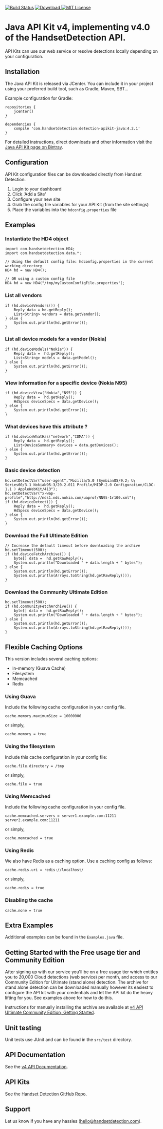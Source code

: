 [![Build Status](https://travis-ci.org/HandsetDetection/detection-apikit-java.svg?branch=master)](https://travis-ci.org/HandsetDetection/detection-apikit-java)
[ ![Download](https://api.bintray.com/packages/handsetdetection/mvn/detection-apikit-java/images/download.svg) ](https://bintray.com/handsetdetection/mvn/detection-apikit-java/_latestVersion)
[![MIT License](https://badges.frapsoft.com/os/mit/mit.png?v=103)](https://opensource.org/licenses/mit-license.php)

# Java API Kit v4, implementing v4.0 of the HandsetDetection API. #

API Kits can use our web service or resolve detections locally
depending on your configuration.


## Installation ##

The Java API Kit is released via JCenter. You can include it in your project using your preferred build tool, such as Gradle, Maven, SBT...

Example configuration for Gradle:

    repositories {
        jcenter()
    }

    dependencies {
        compile 'com.handsetdetection:detection-apikit-java:4.2.1'
    }


For detailed instructions, direct downloads and other information visit the [Java API Kit page on Bintray](https://bintray.com/handsetdetection/mvn/detection-apikit-java).


## Configuration ##

API Kit configuration files can be downloaded directly from Handset Detection.

1. Login to your dashboard
2. Click 'Add a Site'
3. Configure your new site
4. Grab the config file variables for your API Kit (from the site settings)
5. Place the variables into the `hdconfig.properties` file


## Examples ##

### Instantiate the HD4 object ###

    import com.handsetdetection.HD4;
    import com.handsetdetection.data.*;

    // Using the default config file: hdconfig.properties in the current working directory
    HD4 hd = new HD4();

    // OR using a custom config file
    HD4 hd = new HD4("/tmp/myCustomConfigFile.properties");

### List all vendors ###

    if (hd.deviceVendors()) {
        Reply data = hd.getReply();
        List<String> vendors = data.getVendor();
    } else {
        System.out.println(hd.getError());
    }

### List all device models for a vendor (Nokia) ###

    if (hd.deviceModels("Nokia")) {
        Reply data =  hd.getReply();
        List<String> models = data.getModel();
    } else {
        System.out.println(hd.getError());
    }

### View information for a specific device (Nokia N95) ###

    if (hd.deviceView("Nokia","N95")) {
        Reply data =  hd.getReply();
        HdSpecs deviceSpecs = data.getDevice();
    } else {
        System.out.println(hd.getError());
    }

### What devices have this attribute ? ###

    if (hd.deviceWhatHas("network","CDMA")) {
        Reply data =  hd.getReply();
        List<DeviceSummary> devices = data.getDevices();
    } else {
        System.out.println(hd.getError());
    }

### Basic device detection ###

    hd.setDetectVar("user-agent","Mozilla/5.0 (SymbianOS/9.2; U; Series60/3.1 NokiaN95-3/20.2.011 Profile/MIDP-2.0 Configuration/CLDC-1.1 ) AppleWebKit/413");
    hd.setDetectVar("x-wap-profile","http://nds1.nds.nokia.com/uaprof/NN95-1r100.xml");
    if (hd.deviceDetect()) {
        Reply data =  hd.getReply();
        HdSpecs deviceSpecs = data.getDevice();
    } else {
        System.out.println(hd.getError());
    }

### Download the Full Ultimate Edition ###

    // Increase the default timeout before downloading the archive
    hd.setTimeout(500);
    if (hd.deviceFetchArchive()) {
        byte[] data =  hd.getRawReply();
        System.out.println("Downloaded " + data.length + " bytes");
    } else {
        System.out.println(hd.getError());
        System.out.println(Arrays.toString(hd.getRawReply()));
    }

### Download the Community Ultimate Edition ###

    hd.setTimeout(500);
    if (hd.communityFetchArchive()) {
        byte[] data =  hd.getRawReply();
        System.out.println("Downloaded " + data.length + " bytes");
    } else {
        System.out.println(hd.getError());
        System.out.println(Arrays.toString(hd.getRawReply()));
    }

## Flexible Caching Options

This version includes several caching options:

* In-memory (Guava Cache)
* Filesystem
* Memcached
* Redis

### Using Guava

Include the following cache configuration in your config file.

    cache.memory.maximumSize = 10000000

or simply, 

    cache.memory = true

### Using the filesystem

Include this cache configuration in your config file:

    cache.file.directory = /tmp

or simply,

    cache.file = true

### Using Memcached

Include the following cache configuration in your config file.

    cache.memcached.servers = server1.example.com:11211 server2.example.com:11211

or simply,

    cache.memcached = true


### Using Redis

We also have Redis as a caching option. Use a caching config as follows:

    cache.redis.uri = redis://localhost/

or simply,

    cache.redis = true

### Disabling the cache

    cache.none = true

## Extra Examples ##

Additional examples can be found in the `Examples.java` file.


## Getting Started with the Free usage tier and Community Edition ##

After signing up with our service you'll be on a free usage tier which entitles you to 20,000 Cloud detections (web service)
per month, and access to our Community Edition for Ultimate (stand alone) detection. The archive for stand alone detection
can be downloaded manually however its easiest to configure the API kit with your credentials and let the API kit do the
heavy lifting for you. See examples above for how to do this.

Instructions for manually installing the archive are available at [v4 API Ultimate Community Edition, Getting Started](https://handsetdetection.readme.io/docs/getting-started-with-ultimate-community-full-editions).


## Unit testing ##

Unit tests use JUnit and can be found in the `src/test` directory.


## API Documentation ##

See the [v4 API Documentation](https://handsetdetection.readme.io).


## API Kits ##

See the [Handset Detection GitHub Repo](https://github.com/HandsetDetection).


## Support ##

Let us know if you have any hassles (hello@handsetdetection.com).
